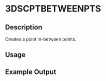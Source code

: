 # 3DSCPTBETWEENPTS

## Description

Creates a point in-between points.

## Usage

## Example Output
```
```
